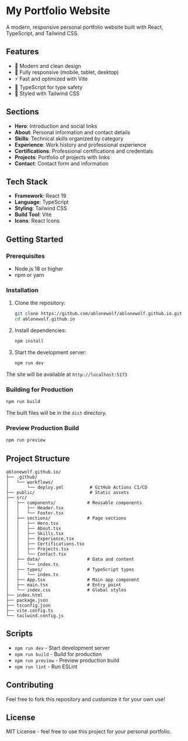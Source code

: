 # My Portfolio Website

A modern, responsive personal portfolio website built with React, TypeScript, and Tailwind CSS.

## Features

- 🎨 Modern and clean design
- 📱 Fully responsive (mobile, tablet, desktop)
- ⚡ Fast and optimized with Vite
- 🎯 TypeScript for type safety
- 💅 Styled with Tailwind CSS

## Sections

- **Hero**: Introduction and social links
- **About**: Personal information and contact details
- **Skills**: Technical skills organized by category
- **Experience**: Work history and professional experience
- **Certifications**: Professional certifications and credentials
- **Projects**: Portfolio of projects with links
- **Contact**: Contact form and information

## Tech Stack

- **Framework**: React 19
- **Language**: TypeScript
- **Styling**: Tailwind CSS
- **Build Tool**: Vite
- **Icons**: React Icons

## Getting Started

### Prerequisites

- Node.js 18 or higher
- npm or yarn

### Installation

1. Clone the repository:
    ```bash
    git clone https://github.com/ablonewolf/ablonewolf.github.io.git
    cd ablonewolf.github.io
    ```

2. Install dependencies:
    ```bash
    npm install
    ```

3. Start the development server:
    ```bash
    npm run dev
    ```

The site will be available at `http://localhost:5173`

### Building for Production

```bash
npm run build
```

The built files will be in the `dist` directory.

### Preview Production Build

```bash
npm run preview
```

## Project Structure

```
ablonewolf.github.io/
├── .github/
│   └── workflows/
│       └── deploy.yml          # GitHub Actions CI/CD
├── public/                     # Static assets
├── src/
│   ├── components/            # Reusable components
│   │   ├── Header.tsx
│   │   └── Footer.tsx
│   ├── sections/              # Page sections
│   │   ├── Hero.tsx
│   │   ├── About.tsx
│   │   ├── Skills.tsx
│   │   ├── Experience.tsx
│   │   ├── Certifications.tsx
│   │   ├── Projects.tsx
│   │   └── Contact.tsx
│   ├── data/                  # Data and content
│   │   └── index.ts
│   ├── types/                 # TypeScript types
│   │   └── index.ts
│   ├── App.tsx                # Main app component
│   ├── main.tsx               # Entry point
│   └── index.css              # Global styles
├── index.html
├── package.json
├── tsconfig.json
├── vite.config.ts
└── tailwind.config.js

```

## Scripts

- `npm run dev` - Start development server
- `npm run build` - Build for production
- `npm run preview` - Preview production build
- `npm run lint` - Run ESLint

## Contributing

Feel free to fork this repository and customize it for your own use!

## License

MIT License - feel free to use this project for your personal portfolio.